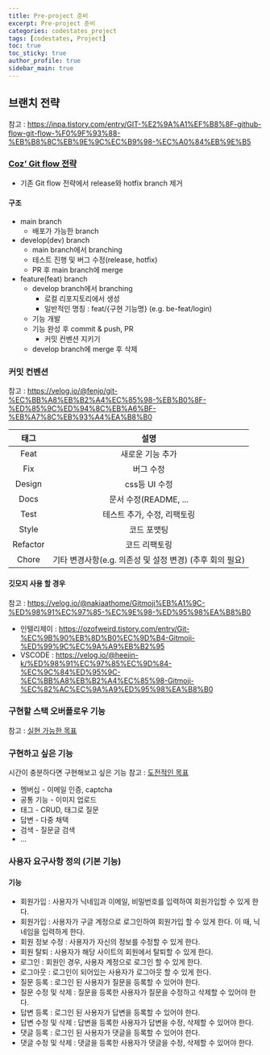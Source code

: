 ```yaml
---
title: Pre-project 준비
excerpt: Pre-project 준비
categories: codestates_project
tags: [codestates, Project]
toc: true
toc_sticky: true
author_profile: true
sidebar_main: true
---
```


## 브랜치 전략
참고 : https://inpa.tistory.com/entry/GIT-%E2%9A%A1%EF%B8%8F-github-flow-git-flow-%F0%9F%93%88-%EB%B8%8C%EB%9E%9C%EC%B9%98-%EC%A0%84%EB%9E%B5
### [Coz’ Git flow 전략](https://urclass.codestates.com/content/5d5e3d05-6ef7-4a85-bac7-a46e50326b74?playlist=2723)
- 기존 Git flow 전략에서 release와 hotfix branch 제거
#### 구조
- main branch
  - 배포가 가능한 branch
- develop(dev) branch
  - main branch에서 branching
  - 테스트 진행 및 버그 수정(release, hotfix)
  - PR 후 main branch에 merge
- feature(feat) branch
  - develop branch에서 branching
    - 로컬 리포지토리에서 생성
    - 일반적인 명칭 : feat/{구현 기능명} (e.g. be-feat/login)
  - 기능 개발
  - 기능 완성 후 commit & push, PR
    - 커밋 컨벤션 지키기
  - develop branch에 merge 후 삭제

### 커밋 컨벤션
참고 : https://velog.io/@fenjo/git-%EC%BB%A8%EB%B2%A4%EC%85%98-%EB%B0%8F-%ED%85%9C%ED%94%8C%EB%A6%BF-%EB%A7%8C%EB%93%A4%EA%B8%B0

|태그|설명|
|:-:|:-:|
|Feat|새로운 기능 추가|
|Fix|버그 수정|
|Design|css등 UI 수정|
|Docs|문서 수정(README, ...|
|Test|테스트 추가, 수정, 리팩토링|
|Style|코드 포맷팅|
|Refactor|코드 리팩토링|
|Chore|기타 변경사항(e.g. 의존성 및 설정 변경) (추후 회의 필요)|

#### 깃모지 사용 할 경우
참고 : https://velog.io/@nakiaathome/Gitmoji%EB%A1%9C-%ED%98%91%EC%97%85-%EC%9E%98-%ED%95%98%EA%B8%B0
- 인텔리제이 : https://ozofweird.tistory.com/entry/Git-%EC%9B%90%EB%8D%B0%EC%9D%B4-Gitmoji-%ED%99%9C%EC%9A%A9%EB%B2%95
- VSCODE : https://velog.io/@heejin-k/%ED%98%91%EC%97%85%EC%9D%84-%EC%9C%84%ED%95%9C-%EC%BB%A8%EB%B2%A4%EC%85%98-Gitmoji-%EC%82%AC%EC%9A%A9%ED%95%98%EA%B8%B0

### 구현할 스택 오버플로우 기능
참고 : [실현 가능한 목표](https://urclass.codestates.com/content/f9543798-d52d-4f6a-90c2-c8dede4398a9?playlist=2724)

### 구현하고 싶은 기능
시간이 충분하다면 구현해보고 싶은 기능
참고 : [도전적인 목표](https://urclass.codestates.com/content/3f24dee6-d58f-44ee-bf4e-3430329e5aa6?playlist=2724)

- 멤버십 - 이메일 인증, captcha
- 공통 기능 - 이미지 업로드
- 태그 - CRUD, 태그로 질문 
- 답변 - 다중 채택
- 검색 - 질문글 검색
- ... 

### 사용자 요구사항 정의 (기본 기능)
#### 기능
- 회원가입 : 사용자가 닉네임과 이메일, 비밀번호를 입력하여 회원가입할 수 있게 한다. 
- 회원가입 : 사용자가 구글 계정으로 로그인하여 회원가입 할 수 있게 한다. 이 때, 닉네임을 입력하게 한다.
- 회원 정보 수정 : 사용자가 자신의 정보를 수정할 수 있게 한다.
- 회원 탈퇴 : 사용자가 해당 사이트의 회원에서 탈퇴할 수 있게 한다.
- 로그인 : 회원인 경우, 사용자 계정으로 로그인 할 수 있게 한다.
- 로그아웃 : 로그인이 되어있는 사용자가 로그아웃 할 수 있게 한다.
- 질문 등록 : 로그인 된 사용자가 질문을 등록할 수 있어야 한다.
- 질문 수정 및 삭제 : 질문을 등록한 사용자가 질문을 수정하고 삭제할 수 있어야 한다.
- 답변 등록 : 로그인 된 사용자가 답변을 등록할 수 있어야 한다.
- 답변 수정 및 삭제 : 답변을 등록한 사용자가 답변을 수정, 삭제할 수 있어야 한다.
- 댓글 등록 : 로그인 된 사용자가 댓글을 등록할 수 있어야 한다.
- 댓글 수정 및 삭제 : 댓글을 등록한 사용자가 댓글을 수정, 삭제할 수 있어야 한다.



